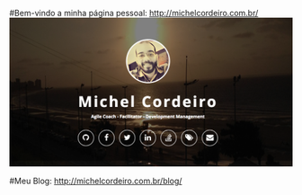 
#Bem-vindo a minha página pessoal: http://michelcordeiro.com.br/
![Michel Cordeiro](/imgs/profile.png)

#Meu Blog: http://michelcordeiro.com.br/blog/
